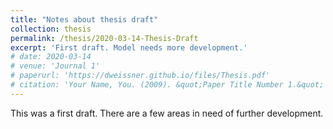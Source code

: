 ```yaml
---
title: "Notes about thesis draft"
collection: thesis
permalink: /thesis/2020-03-14-Thesis-Draft
excerpt: 'First draft. Model needs more development.'
# date: 2020-03-14
# venue: 'Journal 1'
# paperurl: 'https://dweissner.github.io/files/Thesis.pdf'
# citation: 'Your Name, You. (2009). &quot;Paper Title Number 1.&quot; <i>Journal 1</i>. 1(1).'
---
```



This was a first draft. There are a few areas in need of further development. 